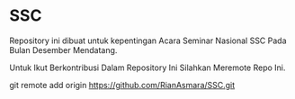 # SSC

Repository ini dibuat untuk kepentingan Acara Seminar Nasional SSC Pada Bulan Desember Mendatang.

Untuk Ikut Berkontribusi Dalam Repository Ini Silahkan Meremote Repo Ini.

git remote add origin https://github.com/RianAsmara/SSC.git



